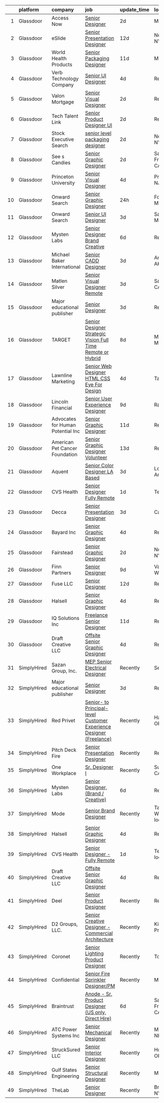 

|    | platform    | company                            | job                                                                                                                                                                                                                                                                                                                                                                                                                                                                                                                                                                                                                                                                                                                                                                                                                                                                                                                                                                                                                                                                                                                                                                                                                                                                                                                                                                                                       | update_time   | location                 |
|---:|:------------|:-----------------------------------|:----------------------------------------------------------------------------------------------------------------------------------------------------------------------------------------------------------------------------------------------------------------------------------------------------------------------------------------------------------------------------------------------------------------------------------------------------------------------------------------------------------------------------------------------------------------------------------------------------------------------------------------------------------------------------------------------------------------------------------------------------------------------------------------------------------------------------------------------------------------------------------------------------------------------------------------------------------------------------------------------------------------------------------------------------------------------------------------------------------------------------------------------------------------------------------------------------------------------------------------------------------------------------------------------------------------------------------------------------------------------------------------------------------|:--------------|:-------------------------|
|  1 | Glassdoor   | Access Now                         | [Senior Designer](https://www.glassdoor.com/partner/jobListing.htm?pos=116&ao=1136043&s=58&guid=0000018354ae388a9b386c85634ed8e6&src=GD_JOB_AD&t=SR&vt=w&ea=1&cs=1_8db75c93&cb=1663573047832&jobListingId=1008144262973&jrtk=3-0-1gdaase5b2dh0001-1gdaase5sk6db800-dffe6d746b5bb282-)                                                                                                                                                                                                                                                                                                                                                                                                                                                                                                                                                                                                                                                                                                                                                                                                                                                                                                                                                                                                                                                                                                                     | 2d            | Mexico, NY               |
|  2 | Glassdoor   | eSlide                             | [Senior Presentation Designer](https://www.glassdoor.com/partner/jobListing.htm?pos=117&ao=1136043&s=58&guid=0000018354ae388a9b386c85634ed8e6&src=GD_JOB_AD&t=SR&vt=w&cs=1_1b4d9aec&cb=1663573047832&jobListingId=1008119898426&jrtk=3-0-1gdaase5b2dh0001-1gdaase5sk6db800-82414d96ab28bf4f-)                                                                                                                                                                                                                                                                                                                                                                                                                                                                                                                                                                                                                                                                                                                                                                                                                                                                                                                                                                                                                                                                                                             | 12d           | New York, NY             |
|  3 | Glassdoor   | World Health Products              | [Senior Packaging Designer](https://www.glassdoor.com/partner/jobListing.htm?pos=101&ao=1110586&s=58&guid=0000018354ae388a9b386c85634ed8e6&src=GD_JOB_AD&t=SR&vt=w&ea=1&cs=1_4bf28ad9&cb=1663573047830&jobListingId=1008123178694&cpc=38B564C08F17D3D8&jrtk=3-0-1gdaase5b2dh0001-1gdaase5sk6db800-346e9d51ac82b841--6NYlbfkN0CtwOkgDuej6vPfWODMxjOIyNEohQmdYMppGq8y8dOpBjbpduG2qn5BnHZBBP0BbD5bE-dsZTn3myr-dORPETfxU9LTTkZVnC6PwBwBUm2Q_Lp8CHkIqrgNcXD4XxIIATpYfsB6InobfmQ-XjZ3Ci0LQ25Axm2VWABOQ-lZYup8_Xik72YHIqW6cLcDfGEEluwMG5y58yjMGDjHDqpXGZzuJ2Cn42qdMEOUY409ZMdXbCzHStXyUy10DbA2SN7o7cfUtd5xeVxS1e7bdfrnKK1GQd6Zxybkgg3ydE5spvXtDXoNhZzV1RQQqoLyQ2NCdARZhP61L018BolXfPqQNqKYPlM3tkK7dJN98yzTQqtqDV3nEJz0Pyd1mMwMTX1yr89JJsj2pZvLNXot5YkF3xAwJeE5LNZGKCePAPD7hW8hpMFxZq0Q-UDCUfvzU6bOV2zwBRZZroKBw55tjdQFXnG1KPFReNW3khDwd7HmYAIH31Tnh64XCbIWwYxLBhmKt-dEpHD8N7hRNmqUqCv_uLEy)                                                                                                                                                                                                                                                                                                                                                                                                                                                                                                                      | 11d           | Monroe, CT               |
|  4 | Glassdoor   | Verb Technology Company            | [Senior UI Designer](https://www.glassdoor.com/partner/jobListing.htm?pos=130&ao=1136043&s=58&guid=0000018354ae388a9b386c85634ed8e6&src=GD_JOB_AD&t=SR&vt=w&ea=1&cs=1_7d649155&cb=1663573047833&jobListingId=1008139374564&jrtk=3-0-1gdaase5b2dh0001-1gdaase5sk6db800-a21e7d0bf2dbc785-)                                                                                                                                                                                                                                                                                                                                                                                                                                                                                                                                                                                                                                                                                                                                                                                                                                                                                                                                                                                                                                                                                                                  | 4d            | Remote                   |
|  5 | Glassdoor   | Valon Mortgage                     | [Senior Visual Designer](https://www.glassdoor.com/partner/jobListing.htm?pos=124&ao=1136043&s=58&guid=0000018354ae388a9b386c85634ed8e6&src=GD_JOB_AD&t=SR&vt=w&cs=1_8aafb1a2&cb=1663573047833&jobListingId=1008145516896&jrtk=3-0-1gdaase5b2dh0001-1gdaase5sk6db800-cb25e23a15387008-)                                                                                                                                                                                                                                                                                                                                                                                                                                                                                                                                                                                                                                                                                                                                                                                                                                                                                                                                                                                                                                                                                                                   | 2d            | Remote                   |
|  6 | Glassdoor   | Tech Talent Link                   | [Senior Product Designer  UI ](https://www.glassdoor.com/partner/jobListing.htm?pos=110&ao=1110586&s=58&guid=0000018354ae388a9b386c85634ed8e6&src=GD_JOB_AD&t=SR&vt=w&ea=1&cs=1_f3dcc390&cb=1663573047832&jobListingId=1008145608032&cpc=AF770993EC679D41&jrtk=3-0-1gdaase5b2dh0001-1gdaase5sk6db800-51a63257e03498c6--6NYlbfkN0Aeqmwe4KkP1ECkQKjic9GYxZYIPYrktOqAmhDI_Hg07Zod-LfFO9c4NvW7XkMe_9aGHjgjD-H644GvDy59aARoP6rGD7RSMOcqAJVc7HWQhH3CnUJkopyl1gLJRHOOR884dS28E_MPLpJOomzOZHaIqyBNXONJ98CKfIcoQLeh9LHuKTaOKloZVJWGUR7uZ9M8l-RflKCEaItCcBqfLemM_cp0O-k7z0xX570DwsVMKusIWhJovY33gSfYgOY1i2zOTQU-e-VOHKVtSNXOeXsjLnw39-fyzifVkaG5XGv1USbOXVwqRcFsYAh66dTy_qB1HW_7zQrLCgSPvwB_lloRxcSnKoHdFBL2DFUpX8Jbl2gaRtXjV4OR-i6LU6tGIC1Kswt6X-CeeuTStAhPjjeRkj6fEGiCEAPJxgmiFZPI4h99q0BNKw37K0p2y3WGQ9f19pRwQ-arQ05NG10_ohU-rttgwXHXtBAgRqEGi0N_pLWwrpi3Pe4645Y5kBoQr8cbMH6430I6xA%3D%3D)                                                                                                                                                                                                                                                                                                                                                                                                                                                                                                                       | 2d            | Remote                   |
|  7 | Glassdoor   | Stock Executive Search             | [senior level packaging designer](https://www.glassdoor.com/partner/jobListing.htm?pos=109&ao=1110586&s=58&guid=0000018354ae388a9b386c85634ed8e6&src=GD_JOB_AD&t=SR&vt=w&ea=1&cs=1_9ba5486e&cb=1663573047832&jobListingId=1008145194614&cpc=AF770993EC679D41&jrtk=3-0-1gdaase5b2dh0001-1gdaase5sk6db800-b035c83fc452d258--6NYlbfkN0A9TAvAbNFd9rtgiurRabmso0r7Zr5W9UID_fpUQG3GIwjBJtp6rCFCA1nC3oU3RR7wz0UU07N4x7StVoYRifPNWwRmEPMrbpw1XDmCu0UZzkQwo4JnchTfRN0sSCBxiaU5AjnNDBiHtjGezKUSY-YsfcDZ4hUHsvwkEfv8q1Gvuuq9JJtmC-UCSrnjDuAsppxVBnkRvexXzyM-KTT0HtLj84g5db2OGAweBia0rraR5QvWVt_7Fn_fKI9b5iAqaOq-jOo9zGvrSWc97x8BNSh6d7QLxTr70fysmwW3Ws01tbqt5uXJq1-E2PCLFs8942AQA0ddbKSnElHYF_OY2QMvyvYwgGa3i00SMWBUliCPHuDQacQvmQPf0JsVJCqr80QKTOBhjVkCikwyTAYErsRm16Dxzrf-nlZKP67K3xYPHL-Nm_ccHQUJBm2lfmqQ2ExrqXJi_7V80DQDBaEdCrHj9tdM5K59oqz5EJfx24POg1eL70DXzqLfDhwexOheyJc%3D)                                                                                                                                                                                                                                                                                                                                                                                                                                                                                                                                  | 2d            | New York, NY             |
|  8 | Glassdoor   | See s Candies                      | [Senior Graphic Designer](https://www.glassdoor.com/partner/jobListing.htm?pos=128&ao=1136043&s=58&guid=0000018354ae388a9b386c85634ed8e6&src=GD_JOB_AD&t=SR&vt=w&cs=1_c234357f&cb=1663573047833&jobListingId=1008145704464&jrtk=3-0-1gdaase5b2dh0001-1gdaase5sk6db800-a6940ec55b4f2a3d-)                                                                                                                                                                                                                                                                                                                                                                                                                                                                                                                                                                                                                                                                                                                                                                                                                                                                                                                                                                                                                                                                                                                  | 2d            | San Francisco, CA        |
|  9 | Glassdoor   | Princeton University               | [Senior Visual Designer](https://www.glassdoor.com/partner/jobListing.htm?pos=119&ao=1136043&s=58&guid=0000018354ae388a9b386c85634ed8e6&src=GD_JOB_AD&t=SR&vt=w&cs=1_4e6a3d49&cb=1663573047832&jobListingId=1008140512198&jrtk=3-0-1gdaase5b2dh0001-1gdaase5sk6db800-8e2c72de70738d0f-)                                                                                                                                                                                                                                                                                                                                                                                                                                                                                                                                                                                                                                                                                                                                                                                                                                                                                                                                                                                                                                                                                                                   | 4d            | Princeton, NJ            |
| 10 | Glassdoor   | Onward Search                      | [Senior Graphic Designer](https://www.glassdoor.com/partner/jobListing.htm?pos=112&ao=1110586&s=58&guid=0000018354ae388a9b386c85634ed8e6&src=GD_JOB_AD&t=SR&vt=w&cs=1_7741f6c1&cb=1663573047831&jobListingId=1008148200662&cpc=6FC5BA77C9A4CD78&jrtk=3-0-1gdaase5b2dh0001-1gdaase5sk6db800-0acc9377d8e8fea3--6NYlbfkN0B7YoEZZ2QAGDyEGGmBPAUWSHc1Mt3sMCn9FehKcWA3w0R0aH9tn_iPRcrT6N-MqNQOT155-FFm3Jx4yvGpFBABBUffGyBXgzK_VG--HUk3yE_wPS0WWUt_XPqRoitXceNC552x2-wPuLYTeQo70xQT4gNnh06MA8P0J9muNK9Yl58A5JPwrOBnZrjwf1_TV-0wBQ_5CMTkQ5wXz63wAu0goJEB65orPO34tXUoFz58Xa22nD5CRJOW_NCfKM160u1z8o3svHwCSnqIDQV5-FBAX8Qsnwd1dImayeQ3BRaao3q132oHym-I8A50NH-Smo6XQQe1-gYQ4Y8eZJFdZ-H39RFcHEpxjQ9pTLu21Sh2OxIMJKnXBFVjkZPtONc2xPiS8vIxD_O4rxBIQbgAbbLsFQGwsW_MG6n5hai96Y29WuiwY7uU2BUq-po3xgeBJZVsKkhpfVv9crCWAeTFlrxVbJrq7z1gTJUX8vPlpZQOn-YMtMQpTHU3zZDjzbTTUxcPSc76O5RjO9mCH4e96wjBnLzPMCB_XCG19QhZ8EKuVmE9vUpkX6oeWtQTaxxZBAAVtkMrN0bQO9MT-GVejmB50oKZ0DTunD5lQJd9i8XKw8q6YVkY1rYZ5P0jl31n49XOpaIZpMouWdrml8MiJ8xRZ0V4-dz7OcSqEASnpb9Qbmqb9idqKLI1GodHm_ACnjyuY3vCXDlLHsTEsheabSvOHgjJaJ_TIBx6QQLRm4m-3YMvJp7nCsn_4HRjYbdmXVvE9-JWIh0_KiWeZc8XVcnsWV13BYGVTy6iM5FKVur5dGB-slj0_-igd4ALgrY6NNMeCuDHD6voQNK716yB1RmQ3RzE2d3LccGHUp20VUG9qgZLFdRprNk9EPsGB8KJAWxKn2RvilO_AKlkfxokO0mx0MTwW01tOXTUUOf5C5FRnyw36t4xiX4CWnadHlox_r0l2y9ehLpb77zK4kGtXc9ndA3zrE16tpUNX4c8O4UfG4BRfLbiLaep-4Gak8PsQA9GD_sr5DT2zQ%3D%3D) | 24h           | Foxborough, MA           |
| 11 | Glassdoor   | Onward Search                      | [Senior UI Designer](https://www.glassdoor.com/partner/jobListing.htm?pos=107&ao=1110586&s=58&guid=0000018354ae388a9b386c85634ed8e6&src=GD_JOB_AD&t=SR&vt=w&cs=1_d86c3070&cb=1663573047831&jobListingId=1008142976328&cpc=C17E88BEEFAF6676&jrtk=3-0-1gdaase5b2dh0001-1gdaase5sk6db800-5038758b8dde1b9f--6NYlbfkN0B7YoEZZ2QAGDyEGGmBPAUWSHc1Mt3sMCn9FehKcWA3w0jw7EbYYLNYdQbp0yVH2fuHtcfqzzdIt4lQOidPxOV8vgXiEH6u7J5UmgLhq8nV2OCDqm_o6Ueu1HAoL3wAvxGU443DMiBYEW-UnqaU45PkamXgIA9thB6ZvWj0nmb-59nISrKmJ-YUfl1z9tdAqJHc8MCdp0rdJvD4u7aIbkdLAPd4Dq59257xZPJzgvwesYnKhcz1jIdxfem6fYGkUbNxZUs8ORWY5ZndfLlo5e-S4inax7uSgXmFtWOs5H5Qv50H-Ut_k5gY2GACoICANSqaNBMu-mQZTKCjEObsYoXdc-JwMjJtsKvvN1D_93vo2AEDzJ-q9dms_T0EQmBGDYLA7haUZbaoUcCfqXTLboYZgILYhM2VPHAm8XM_ELwbeImWKyeNurarQBGwWf9z5irlz1GnbNEpQzZnqROuvXo64_lo-94_d2BXbaj00vXaqyHYEiIsV8f0P5JQmT9JCtDHTcRAq36YM0p6rgDBBL3jT6MCFwrk-bJeJKNNdeboQrA515hcbHFI8Tkrys31g6sFp6Mtoh85irMvKOX9CUn83ZG2_EzZSt_7pTmcVBUdewznO4tLw4Jgxx-3VQwAhRmaFMaALP-J0W6QNzVBum4l5uHXNgn-C3BFNaGd4MWdpgNknPEs4QiNnOHkNqkfN-FyMBxZ9PJnVrsixpzsDJzSpQ1emWLONBGisr3JG2vHyQ5pWifci7atqJxQY3Y6zPddHnfPFU-UvXcFIThFCFyZwtwgDFapujE6HzPpWC9axFDXoPkNt7thOzCuCE_C6_qFMeAWg_mtWzjmV3rsZT-Boi0tdTJyTb6AGGiUeX4vyDPfmRhHXy8mxfUjlrhSSc9WDVlX2g-lvHJg_ftErBk5OHVWuHtHRoqIGi6D5wQDboLHx4GqNeGq0xYBJUoADVJ6rmH_pde7WD8gP5Jb7SEOtqQapL0MSRNRrC1TpI4RG-19StKJwpGlWaHJH2Qg5uo%3D)                    | 3d            | Santa Monica, CA         |
| 12 | Glassdoor   | Mysten Labs                        | [Senior Designer   Brand   Creative ](https://www.glassdoor.com/partner/jobListing.htm?pos=122&ao=1136043&s=58&guid=0000018354ae388a9b386c85634ed8e6&src=GD_JOB_AD&t=SR&vt=w&ea=1&cs=1_bd2f03a7&cb=1663573047833&jobListingId=1008134565124&jrtk=3-0-1gdaase5b2dh0001-1gdaase5sk6db800-9d3682fe5eb52d79-)                                                                                                                                                                                                                                                                                                                                                                                                                                                                                                                                                                                                                                                                                                                                                                                                                                                                                                                                                                                                                                                                                                 | 6d            | Remote                   |
| 13 | Glassdoor   | Michael Baker International        | [Senior CADD Designer](https://www.glassdoor.com/partner/jobListing.htm?pos=106&ao=1110586&s=58&guid=0000018354ae388a9b386c85634ed8e6&src=GD_JOB_AD&t=SR&vt=w&cs=1_459e7895&cb=1663573047831&jobListingId=1008142970824&cpc=FAE5E775D180B2FB&jrtk=3-0-1gdaase5b2dh0001-1gdaase5sk6db800-6d8e0ff1271d8bb9--6NYlbfkN0Bw6-PCJRpRXGAWvRKjRGO12LLkIPLF8Mel29qcmNmjc051Zg1Fu4MVlztxQQQgvSOF5CdsC4-Dpcakoa5LxJLTC7GI92Op0ckcFYQW0xqzrsOSz1H2rfB7axwuomLmduVx8ukC284tELhJeBVxOgTxv5WOjY5g04nmNw1iXpH0dDZqa_pt_WRH6fCfQ8GbxntJUkLeKJdXErBDCILuWlHcYPGssWPVf3NI50pdvJcK0JVEqPrUP3DlpJrXGBHokKhrfiZV9d16g9rXs0AQXKWv3_6-pNdPmz5qcaY7zBF5zCPUXZOo4NSUBrwU_vYzRcmykc8MxoDxJcNHVgNKvgWD6TQ5N52m4Yfs3SDkmg6hXBvKYAzlUwKrRfuFkLb5IQVEJdXsgMibD8mU-f2KYx7UZxky07l9yGOnGhxDrfhv8Ed7WR5AmvSwsXrXHMVr6nze7yjJZx40-INq8bNCwpHuYQXGQ_ccHnmC_HH1f7xWKfL5zM44ySO2LiquKFj97BOYQtlNhl5XUwAN3zHAsm4dqUMEi1dLWLqJEDvtUa847w%3D%3D)                                                                                                                                                                                                                                                                                                                                                                                                                                                                                                    | 3d            | Anchorage, AK            |
| 14 | Glassdoor   | Matlen Silver                      | [Senior Visual Designer  Remote ](https://www.glassdoor.com/partner/jobListing.htm?pos=111&ao=1110586&s=58&guid=0000018354ae388a9b386c85634ed8e6&src=GD_JOB_AD&t=SR&vt=w&ea=1&cs=1_9ccb8a41&cb=1663573047832&jobListingId=1008142562019&cpc=334ABAF5D42DC775&jrtk=3-0-1gdaase5b2dh0001-1gdaase5sk6db800-ea65244019b9849f--6NYlbfkN0ADTliTSg4K3aDxe8vkHVVj5ml6bx8ND6Ab8oliGx3AtQak9O875La2bFZ7Jqdg5u065cn64Crk-tpYptkgX8SO8XnaOoDFJs68GakX1lCzg0XFgzWPfEObi5TKg6QfwwHv1vrTM8v5hRQHyj3YMG7PNge2_61fjPU2y7n4uGMgOx4j4_gojBDdtt9Eljvl0_po-QHNOpZxbZnlB5xOVPnZaEWnXIT_k5XpfyEz1Saij1YLBwguBhKemca9iEx_VGdXc3DLkJmpQW4u74ceqSVpTBiRsTZXzg7upSrQcubgcWjcTpkgLB3c-ieVFTgfdpJQRYOu887ai1cTYSe6G6JZ7nen7rbt42jZbLZavYz9ejX193lCRvdoWKD3zsBtIlfrynFu-m3RfO2huoMz2adlGz_jkvzvo35grwW6j__xNQ937Lo6u25QrnZUhaaU60Kd1XtS3DOuFyvdVwaOqpODWw9KHhw5-lo%3D)                                                                                                                                                                                                                                                                                                                                                                                                                                                                                                                                                                  | 3d            | San Diego, CA            |
| 15 | Glassdoor   | Major educational publisher        | [Senior Designer](https://www.glassdoor.com/partner/jobListing.htm?pos=113&ao=1136043&s=58&guid=0000018354ae388a9b386c85634ed8e6&src=GD_JOB_AD&t=SR&vt=w&ea=1&cs=1_e997bd2e&cb=1663573047832&jobListingId=1008142409362&jrtk=3-0-1gdaase5b2dh0001-1gdaase5sk6db800-97ac00997dd9ee10-)                                                                                                                                                                                                                                                                                                                                                                                                                                                                                                                                                                                                                                                                                                                                                                                                                                                                                                                                                                                                                                                                                                                     | 3d            | Remote                   |
| 16 | Glassdoor   | TARGET                             | [Senior Designer  Strategic Vision  Full Time Remote or Hybrid ](https://www.glassdoor.com/partner/jobListing.htm?pos=118&ao=1136043&s=58&guid=0000018354ae388a9b386c85634ed8e6&src=GD_JOB_AD&t=SR&vt=w&cs=1_d287a66b&cb=1663573047832&jobListingId=1008130637902&jrtk=3-0-1gdaase5b2dh0001-1gdaase5sk6db800-97676a695d493dd1-)                                                                                                                                                                                                                                                                                                                                                                                                                                                                                                                                                                                                                                                                                                                                                                                                                                                                                                                                                                                                                                                                           | 8d            | Minneapolis, MN          |
| 17 | Glassdoor   | Lawnline Marketing                 | [Senior Web Designer   HTML  CSS    Eye For Design](https://www.glassdoor.com/partner/jobListing.htm?pos=103&ao=1110586&s=58&guid=0000018354ae388a9b386c85634ed8e6&src=GD_JOB_AD&t=SR&vt=w&ea=1&cs=1_5ffbe1da&cb=1663573047830&jobListingId=1008139332643&cpc=A356F292FF34F670&jrtk=3-0-1gdaase5b2dh0001-1gdaase5sk6db800-756d3fff91c15e87--6NYlbfkN0CSgGTbSPgM0xpgWRkp5SRTexU57Zk_6_bZ18eqb9d2QD8eCeh4DToPCFdsFw9Mq38PhjeHZEuVdUJ7KICRHuS5bSRhDzuIPdpl-zlGPJATjopMBUFYSRvn0Hyn71LYs0yL4I6csTiL2jHBbVJMVoFVp3N1-Lh_JaDap3csi9kRgup28Mt5EI0WdNIovdEv1XN5_veRSEhJ9_dziiB4YwbqmdeFnKxSRiywaO1IHzNta7Iz8rvJtjBDqtNVRp5MVEI-9L7ue_YwiJGXVOxqtVyt-i-gYfGIl3GZ_ciZ5jiRKlew08NnuLKGnK5jVLFtAuUHYXKmcx97UN52P_Kz79IQl9Xz70Hwx5QuyjMOrCgfi9U1a91B_3Aoj2zgzNMZlGpjmbqdUwpQLNi8uaW5kRfDJRsTIHkxeR6WyC_9-EbR5wTDeLiGBY3dq-v6gGOYwtdo7mZDZGxavtfyYZwks-1EggmrYdK3bMGwtEnwRkpLLj8QB-QPLuWahpWvNOXxrOQMG6q2l8mTfz09VG9C_JCBCVuTLRfhr04%3D)                                                                                                                                                                                                                                                                                                                                                                                                                                                                                | 4d            | Tampa, FL                |
| 18 | Glassdoor   | Lincoln Financial                  | [Senior User Experience Designer](https://www.glassdoor.com/partner/jobListing.htm?pos=127&ao=1136043&s=58&guid=0000018354ae388a9b386c85634ed8e6&src=GD_JOB_AD&t=SR&vt=w&cs=1_0f23337f&cb=1663573047833&jobListingId=1008129708832&jrtk=3-0-1gdaase5b2dh0001-1gdaase5sk6db800-27b6955105774d8d-)                                                                                                                                                                                                                                                                                                                                                                                                                                                                                                                                                                                                                                                                                                                                                                                                                                                                                                                                                                                                                                                                                                          | 9d            | Radnor, PA               |
| 19 | Glassdoor   | Advocates for Human Potential  Inc | [Senior Graphic Designer](https://www.glassdoor.com/partner/jobListing.htm?pos=129&ao=1136043&s=58&guid=0000018354ae388a9b386c85634ed8e6&src=GD_JOB_AD&t=SR&vt=w&ea=1&cs=1_76975c38&cb=1663573047833&jobListingId=1008123516531&jrtk=3-0-1gdaase5b2dh0001-1gdaase5sk6db800-c49919d64b6a080d-)                                                                                                                                                                                                                                                                                                                                                                                                                                                                                                                                                                                                                                                                                                                                                                                                                                                                                                                                                                                                                                                                                                             | 11d           | Remote                   |
| 20 | Glassdoor   | American Pet Cancer Foundation     | [Senior Graphic Designer  Volunteer](https://www.glassdoor.com/partner/jobListing.htm?pos=123&ao=1136043&s=58&guid=0000018354ae388a9b386c85634ed8e6&src=GD_JOB_AD&t=SR&vt=w&ea=1&cs=1_21baaed2&cb=1663573047833&jobListingId=1008118672033&jrtk=3-0-1gdaase5b2dh0001-1gdaase5sk6db800-a14448fab44d76a0-)                                                                                                                                                                                                                                                                                                                                                                                                                                                                                                                                                                                                                                                                                                                                                                                                                                                                                                                                                                                                                                                                                                  | 13d           | Remote                   |
| 21 | Glassdoor   | Aquent                             | [Senior Color Designer   LA Based](https://www.glassdoor.com/partner/jobListing.htm?pos=108&ao=1110586&s=58&guid=0000018354ae388a9b386c85634ed8e6&src=GD_JOB_AD&t=SR&vt=w&cs=1_5ae9e268&cb=1663573047831&jobListingId=1008143268352&cpc=9DC6E4D8324653EE&jrtk=3-0-1gdaase5b2dh0001-1gdaase5sk6db800-415ce1ec9feaa8a2--6NYlbfkN0DMrcEu7yrtATojKJA7cEzGQ3FdRGWLh0CZQInL4ECGI9gD0Wolx9R2v-Aex0-GK06Y9xIPOkIamQlMd6cd-P7rp-nNsnuzYGp6KNajI8yvRId8TzGM0JQU0qstvcA7jrJSPNYF9TsggyEINR-LX6c6Wav3Y8trdc4WxeS1RVZPXJyEiD1xpiEFHmsnc5CWXNseE8dAhUDax_E3LaNxZBWi9dF2TQvN7lSTjdIcbgfJxbmznInqYUTRvHY9AfbfTqGjclWv56bt51zS1al65A4KwKoZ2tHZH1DET5HfTLK7hYlSjCkuof6YuL4X9qCqZFXfV5OgMDZZU3rmn-wSqxTDMElVcBYIPI9v-BJCvufUdModp-MmWD5z6EUFELwsKskt33qb0crRheoolXQBcG6_A8e0iTL9n7NGxHYh8HEj8Zx9UH1Mf1y52px2lq9ljkANpy0_gM1CJA%3D%3D)                                                                                                                                                                                                                                                                                                                                                                                                                                                                                                                                                                                        | 3d            | Los Angeles, CA          |
| 22 | Glassdoor   | CVS Health                         | [Senior Designer   Fully Remote](https://www.glassdoor.com/partner/jobListing.htm?pos=126&ao=1136043&s=58&guid=0000018354ae388a9b386c85634ed8e6&src=GD_JOB_AD&t=SR&vt=w&cs=1_a24cf37d&cb=1663573047833&jobListingId=1008146255934&jrtk=3-0-1gdaase5b2dh0001-1gdaase5sk6db800-e2d9c78f3de159a4-)                                                                                                                                                                                                                                                                                                                                                                                                                                                                                                                                                                                                                                                                                                                                                                                                                                                                                                                                                                                                                                                                                                           | 1d            | Texas                    |
| 23 | Glassdoor   | Decca                              | [Senior Presentation Designer](https://www.glassdoor.com/partner/jobListing.htm?pos=102&ao=1110586&s=58&guid=0000018354ae388a9b386c85634ed8e6&src=GD_JOB_AD&t=SR&vt=w&ea=1&cs=1_1d1c8345&cb=1663573047830&jobListingId=1008143210243&cpc=1CBFC3E34E2A31FF&jrtk=3-0-1gdaase5b2dh0001-1gdaase5sk6db800-25445100bec5a363--6NYlbfkN0AGGlp0_YpHPJA44G-lJxZlHGV82bGhRPcVe1TT3PmS4PlD4H1JjO-peLSuotfoPkugpsOrgkUDVkHpDFrtCVyqN8ibmJw4uOYNMoQ42mSNloiwMNwOV1wbSLWanc--t3JqQ59ohlTRW35y5i1DCrYSH0_oEI5GBpBWGmzCCGRTGEjY_GnmPudsJtU3Iu18PjLAYXnpQMs0wSy3UCehZ3bB0_hV1zdcCy5yjJFgNwXr-CRFJrAm6pY5lMpjMLwnPzIiBtfhpMznRHKAFDLZX-N32OkWJ4njNEWwB8QQm2fotFlLXrToH_bh4nqp6CYv57V7OIXAeObEx0NMGh35lR7PJoxXPfif6J_WglZtMl0QQ1Wyalb5KIEP4eNE_MRWVM2EZpOKHOcrLCDwdcZO7q5EspaUJSJOGmpTKbyOmxrwp5MKmJPEZ5d_mlCOnKWLKYVrP0UB3PlWb9KvM0aPYFtjMP0NNVn7XeDqaO8iyeUJXDfzA68j-XPgvmLjoS2mgA4cJm5D07g06Q%3D%3D)                                                                                                                                                                                                                                                                                                                                                                                                                                                                                                                       | 3d            | California               |
| 24 | Glassdoor   | Bayard Inc                         | [Senior Graphic Designer](https://www.glassdoor.com/partner/jobListing.htm?pos=104&ao=1110586&s=58&guid=0000018354ae388a9b386c85634ed8e6&src=GD_JOB_AD&t=SR&vt=w&ea=1&cs=1_537fb4d5&cb=1663573047831&jobListingId=1008139876253&cpc=334ABAF5D42DC775&jrtk=3-0-1gdaase5b2dh0001-1gdaase5sk6db800-92f90745b6a8ca55--6NYlbfkN0B7p0MUYmW6jvTd0kiF1tirqfCsrGaYsspWoixMurURuAJCOs7SHkKxaYUndHmXoRsRGJT-mrS5aVBIEyi15wG4m3ZHT6DC87I3ke4Gu8eHMPM46Y92daBfqPvss66fOzsOjuzwhMUjpE4y8u_4SJlQVDh83O37tyXApBBGDsFaH736Gdyf8WSMf5cYM_HCLyQ-UgwiCr9v9RZrCTVUF7dvClO2R_A6r_Htd7uGoWwBUwcJyYzsbj9QzPfTxX9mbNjBE6pEO5P5JJcaQr7AEJ4wlQk34rUdFAPOa_ziYE6meV3h5VPp-e-76oJdIZsSRrUIa2M0djAso0vmRj-BvO9jKUCJv3xrbxMccCT6TMc2Grhvdb3NkrhrCwxarUV9HaLq7gdS8V-VASWc1cmTaJ2nVdFMZaNr_g68DeKrf4lATVwGH1dnmSMbc95A0BiF7CtRh_ph6YYLONTb9s-Fple64y9yNy3yShFFKIrg2GR6l9gtywltF4zouwwaLcquQlg%3D)                                                                                                                                                                                                                                                                                                                                                                                                                                                                                                                                          | 4d            | Remote                   |
| 25 | Glassdoor   | Fairstead                          | [Senior Graphic Designer](https://www.glassdoor.com/partner/jobListing.htm?pos=105&ao=1110586&s=58&guid=0000018354ae388a9b386c85634ed8e6&src=GD_JOB_AD&t=SR&vt=w&ea=1&cs=1_b9dc6057&cb=1663573047831&jobListingId=1008145329514&cpc=217C45A42544DB93&jrtk=3-0-1gdaase5b2dh0001-1gdaase5sk6db800-81a5a5df45f96825--6NYlbfkN0BX7aReD9pVQzjSasgRyDgZR5CEfsKo8HJ437tMySAKNycUzfHN0bHZ_1kth0fhe4saek_liuq-M7ZVI8msbRk_SK8x4xGoAkFWaPvphfv5g1cr2dlJuP9CdR5jql5o3510BgVsEh4GQ_bkRQzSypVuVZt5TXG9KxXFyTF2P9dD4gasy8a_yBjJP6xBTyHs6qcyp369X2qC7TUbk-cKBvwyBL1fT7NDUBM1DWN46HZI0EEw5AEzHcKpbL-eVekz_LFj3w69ct6TnkDe_MopnuBDFOtZGA2Dq4JOPS1WSFcAMM3NpderbkFeo59seyz5hlW3rwqHb2cdLx3iQ9Qcit9WGjXoHt8NFzMYsX5blEaLd6TEvI8S8X5-L_g_yf6M1nFxMSQLWewJ1jm5Ij4cPyNmbfjOqDGpqLhASr0Xz9-OzUDUujsjB9y7JYbD79EYqvNF25Ske2qm-ru9nuHZnlLp-zO38gbcnpLM82i-P-aOdVrXhHCMQWiR3m93sLedlmeEuFSMXgVt-Q%3D%3D)                                                                                                                                                                                                                                                                                                                                                                                                                                                                                                                            | 2d            | New York, NY             |
| 26 | Glassdoor   | Finn Partners                      | [Senior Designer](https://www.glassdoor.com/partner/jobListing.htm?pos=125&ao=1136043&s=58&guid=0000018354ae388a9b386c85634ed8e6&src=GD_JOB_AD&t=SR&vt=w&ea=1&cs=1_00139bb5&cb=1663573047833&jobListingId=1008130369722&jrtk=3-0-1gdaase5b2dh0001-1gdaase5sk6db800-a23d38664fce266d-)                                                                                                                                                                                                                                                                                                                                                                                                                                                                                                                                                                                                                                                                                                                                                                                                                                                                                                                                                                                                                                                                                                                     | 9d            | Vancouver, WA            |
| 27 | Glassdoor   | Fuse  LLC                          | [Senior Designer](https://www.glassdoor.com/partner/jobListing.htm?pos=120&ao=1136043&s=58&guid=0000018354ae388a9b386c85634ed8e6&src=GD_JOB_AD&t=SR&vt=w&ea=1&cs=1_adb8dc15&cb=1663573047832&jobListingId=1008121267020&jrtk=3-0-1gdaase5b2dh0001-1gdaase5sk6db800-e0ae009ce0f04c87-)                                                                                                                                                                                                                                                                                                                                                                                                                                                                                                                                                                                                                                                                                                                                                                                                                                                                                                                                                                                                                                                                                                                     | 12d           | Remote                   |
| 28 | Glassdoor   | Halsell                            | [Senior Graphic Designer](https://www.glassdoor.com/partner/jobListing.htm?pos=115&ao=1136043&s=58&guid=0000018354ae388a9b386c85634ed8e6&src=GD_JOB_AD&t=SR&vt=w&ea=1&cs=1_6e32a85b&cb=1663573047832&jobListingId=1008139497718&jrtk=3-0-1gdaase5b2dh0001-1gdaase5sk6db800-e0c59801939601bb-)                                                                                                                                                                                                                                                                                                                                                                                                                                                                                                                                                                                                                                                                                                                                                                                                                                                                                                                                                                                                                                                                                                             | 4d            | Remote                   |
| 29 | Glassdoor   | IQ Solutions Inc                   | [Freelance Senior Designer](https://www.glassdoor.com/partner/jobListing.htm?pos=121&ao=1136043&s=58&guid=0000018354ae388a9b386c85634ed8e6&src=GD_JOB_AD&t=SR&vt=w&cs=1_753aebda&cb=1663573047833&jobListingId=1008123567972&jrtk=3-0-1gdaase5b2dh0001-1gdaase5sk6db800-ff9419ddced1d15d-)                                                                                                                                                                                                                                                                                                                                                                                                                                                                                                                                                                                                                                                                                                                                                                                                                                                                                                                                                                                                                                                                                                                | 11d           | Remote                   |
| 30 | Glassdoor   | Draft Creative LLC                 | [Offsite Senior Graphic Designer](https://www.glassdoor.com/partner/jobListing.htm?pos=114&ao=1136043&s=58&guid=0000018354ae388a9b386c85634ed8e6&src=GD_JOB_AD&t=SR&vt=w&ea=1&cs=1_aebddefd&cb=1663573047832&jobListingId=1008140327710&jrtk=3-0-1gdaase5b2dh0001-1gdaase5sk6db800-7f495ec84e1711f5-)                                                                                                                                                                                                                                                                                                                                                                                                                                                                                                                                                                                                                                                                                                                                                                                                                                                                                                                                                                                                                                                                                                     | 4d            | Remote                   |
| 31 | SimplyHired | Sazan Group, Inc.                  | [MEP Senior Electrical Designer](https://www.simplyhired.com/job/SwdumVZzOq8fLFZDUFgnemgvlM40NMPrA3TLPTFsBLPp6kejTdNT6g?q=senior+designer)                                                                                                                                                                                                                                                                                                                                                                                                                                                                                                                                                                                                                                                                                                                                                                                                                                                                                                                                                                                                                                                                                                                                                                                                                                                                | Recently      | Seattle, WA              |
| 32 | SimplyHired | Major educational publisher        | [Senior Designer](https://www.simplyhired.com/job/tVEL6zK_SehKQRaXftqRg9FLV6MqJ59VNOKZPO0_fCjFnBGHpjWtfg?q=senior+designer)                                                                                                                                                                                                                                                                                                                                                                                                                                                                                                                                                                                                                                                                                                                                                                                                                                                                                                                                                                                                                                                                                                                                                                                                                                                                               | 3d            | Remote                   |
| 33 | SimplyHired | Red Privet                         | [Senior- to Principal-level Customer Experience Designer (Freelance)](https://www.simplyhired.com/job/BZDE4WrwUnNDVUJM9a3SKzoSjJhjnsmoh79WMQCi1TfU8HcBC_hnGw?q=senior+designer)                                                                                                                                                                                                                                                                                                                                                                                                                                                                                                                                                                                                                                                                                                                                                                                                                                                                                                                                                                                                                                                                                                                                                                                                                           | Recently      | Harrisburg, OR           |
| 34 | SimplyHired | Pitch Deck Fire                    | [Senior Presentation Designer](https://www.simplyhired.com/job/jYNTnV-puvkSD-LiXWowLCQsrIrlIgUc9XdxbeCKV4VMJpASc_8p9Q?q=senior+designer)                                                                                                                                                                                                                                                                                                                                                                                                                                                                                                                                                                                                                                                                                                                                                                                                                                                                                                                                                                                                                                                                                                                                                                                                                                                                  | Recently      | Remote                   |
| 35 | SimplyHired | One Workplace                      | [Sr. Designer I](https://www.simplyhired.com/job/FgOvnt3h-6Pakm58Y4ivkWSEQPsfB9jsPRwMXgrGjnKPmobREiibNg?q=senior+designer)                                                                                                                                                                                                                                                                                                                                                                                                                                                                                                                                                                                                                                                                                                                                                                                                                                                                                                                                                                                                                                                                                                                                                                                                                                                                                | Recently      | Sunnyvale, CA            |
| 36 | SimplyHired | Mysten Labs                        | [Senior Designer, (Brand / Creative)](https://www.simplyhired.com/job/35_jBU72YgpL3Vfzme_sYWsfZjUfRVg1Er4daeOsHobe5aYu1aDZ3Q?q=senior+designer)                                                                                                                                                                                                                                                                                                                                                                                                                                                                                                                                                                                                                                                                                                                                                                                                                                                                                                                                                                                                                                                                                                                                                                                                                                                           | 6d            | Remote                   |
| 37 | SimplyHired | Mode                               | [Senior Brand Designer](https://www.simplyhired.com/job/1mgfwCuGS0yn51Hhdsx6PbqOH51cxJqVPPv7xJC7aJOVS1DISOu1Gw?q=senior+designer)                                                                                                                                                                                                                                                                                                                                                                                                                                                                                                                                                                                                                                                                                                                                                                                                                                                                                                                                                                                                                                                                                                                                                                                                                                                                         | Recently      | Tacoma, WA +22 locations |
| 38 | SimplyHired | Halsell                            | [Senior Graphic Designer](https://www.simplyhired.com/job/eo4FeOOVxHMwfpU9BNSrRmXD2J6TQIr0LPhrq3FRuIcWQYySfCPKtQ?q=senior+designer)                                                                                                                                                                                                                                                                                                                                                                                                                                                                                                                                                                                                                                                                                                                                                                                                                                                                                                                                                                                                                                                                                                                                                                                                                                                                       | 4d            | Remote                   |
| 39 | SimplyHired | CVS Health                         | [Senior Designer - Fully Remote](https://www.simplyhired.com/job/kaNlfj6NY2mI-eDJ1r7f6MGTDklZAvHLCTjT1pVJFsmUK7YZOT6eJg?q=senior+designer)                                                                                                                                                                                                                                                                                                                                                                                                                                                                                                                                                                                                                                                                                                                                                                                                                                                                                                                                                                                                                                                                                                                                                                                                                                                                | 1d            | Texas +2 locations       |
| 40 | SimplyHired | Draft Creative LLC                 | [Offsite Senior Graphic Designer](https://www.simplyhired.com/job/vo_CsGPNeyehjS3-rgBAy1l2C8Vg8jC4pyetLpI8bZNj4OsEc3TfUw?q=senior+designer)                                                                                                                                                                                                                                                                                                                                                                                                                                                                                                                                                                                                                                                                                                                                                                                                                                                                                                                                                                                                                                                                                                                                                                                                                                                               | 4d            | Remote                   |
| 41 | SimplyHired | Deel                               | [Senior Product Designer](https://www.simplyhired.com/job/vZ1Anj6T502dCLVsoIA1954fXJE6-X0yjPSmrLWJUOKGGeqZQDTWeA?q=senior+designer)                                                                                                                                                                                                                                                                                                                                                                                                                                                                                                                                                                                                                                                                                                                                                                                                                                                                                                                                                                                                                                                                                                                                                                                                                                                                       | Recently      | Remote                   |
| 42 | SimplyHired | D2 Groups, LLC.                    | [Senior Creative Designer - Commercial Architecture](https://www.simplyhired.com/job/Yzphuvu4v4KIeGAg97r-GC4K2aaGuq7WuIAfSSpOBYl9P_dmzDtnLw?q=senior+designer)                                                                                                                                                                                                                                                                                                                                                                                                                                                                                                                                                                                                                                                                                                                                                                                                                                                                                                                                                                                                                                                                                                                                                                                                                                            | Recently      | King of Prussia, PA      |
| 43 | SimplyHired | Coronet                            | [Senior Lighting Product Designer](https://www.simplyhired.com/job/RfGhSWtuJ_lg6SsxwQD_ajD3-LAV4Tdv2X1UfMnbVnV2FPULJvEhtw?q=senior+designer)                                                                                                                                                                                                                                                                                                                                                                                                                                                                                                                                                                                                                                                                                                                                                                                                                                                                                                                                                                                                                                                                                                                                                                                                                                                              | Recently      | Totowa, NJ               |
| 44 | SimplyHired | Confidential                       | [Senior Fire Sprinkler Designer/PM](https://www.simplyhired.com/job/Qpimr_k2kSdCQKbKj6Clj6gy3BtvIRm4VxREu-soLH3_3JdoG6TpAA?q=senior+designer)                                                                                                                                                                                                                                                                                                                                                                                                                                                                                                                                                                                                                                                                                                                                                                                                                                                                                                                                                                                                                                                                                                                                                                                                                                                             | Recently      | Marietta, GA             |
| 45 | SimplyHired | Braintrust                         | [Anode - Sr. Product Designer (US only, Direct Hire)](https://www.simplyhired.com/job/_zGS4hgwN0ulBinwbp7H8Iivb5o3hXixk1fTnhCLaUdmlp3mNTmybA?q=senior+designer)                                                                                                                                                                                                                                                                                                                                                                                                                                                                                                                                                                                                                                                                                                                                                                                                                                                                                                                                                                                                                                                                                                                                                                                                                                           | 6d            | San Francisco, CA        |
| 46 | SimplyHired | ATC Power Systems Inc              | [Senior Mechanical Designer](https://www.simplyhired.com/job/-ZGZl7l-SPmU4LKr_v_cGs4YYDLOSM6Hg-bRyimAAVQpuhHEnaasrw?q=senior+designer)                                                                                                                                                                                                                                                                                                                                                                                                                                                                                                                                                                                                                                                                                                                                                                                                                                                                                                                                                                                                                                                                                                                                                                                                                                                                    | Recently      | Merrimack, NH            |
| 47 | SimplyHired | StruckSured LLC                    | [Senior Interior Designer](https://www.simplyhired.com/job/xA4oXDNQAtjFEKZbHbKCohF2UYGnbPhbzc4KRtGgkJGmFgFsisxLlA?q=senior+designer)                                                                                                                                                                                                                                                                                                                                                                                                                                                                                                                                                                                                                                                                                                                                                                                                                                                                                                                                                                                                                                                                                                                                                                                                                                                                      | Recently      | Hood River, OR           |
| 48 | SimplyHired | Gulf States Engineering            | [Senior Structural Designer](https://www.simplyhired.com/job/sWJd1AGBak9VNt3CPVsgwTwNrV3bBNKewzpRUnDXFBcJp5E1I2CC8Q?q=senior+designer)                                                                                                                                                                                                                                                                                                                                                                                                                                                                                                                                                                                                                                                                                                                                                                                                                                                                                                                                                                                                                                                                                                                                                                                                                                                                    | Recently      | Mobile, AL               |
| 49 | SimplyHired | TheLab                             | [Senior Designer](https://www.simplyhired.com/job/tUIZd_TKpk0UMX05lH7tJn-ROt_ViOWLViWEHUJd_Jc_g-Zb-TCZBA?q=senior+designer)                                                                                                                                                                                                                                                                                                                                                                                                                                                                                                                                                                                                                                                                                                                                                                                                                                                                                                                                                                                                                                                                                                                                                                                                                                                                               | Recently      | Brooklyn, NY             |